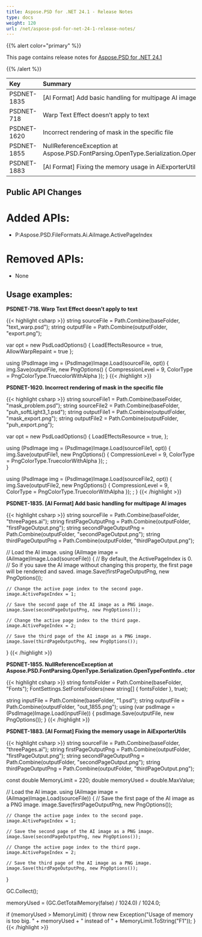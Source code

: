 ```yaml
---
title: Aspose.PSD for .NET 24.1 - Release Notes
type: docs
weight: 120
url: /net/aspose-psd-for-net-24-1-release-notes/
---
```


{{% alert color="primary" %}}

This page contains release notes for [Aspose.PSD for .NET 24.1](https://www.nuget.org/packages/Aspose.PSD/)

{{% /alert %}}

| **Key**     | **Summary**                                                                                       | **Category** |
|:------------|:--------------------------------------------------------------------------------------------------|:------------|
| PSDNET-1835 | [AI Format] Add basic handling for multipage AI images                                            |   Feature   |
| PSDNET-718  | Warp Text Effect doesn’t apply to text                                                            |     Bug     |
| PSDNET-1620 | Incorrect rendering of mask in the specific file                                                  |     Bug     |
| PSDNET-1855 | NullReferenceException at Aspose.PSD.FontParsing.OpenType.Serialization.OpenTypeFontInfo..ctor    |     Bug     |
| PSDNET-1883 | [AI Format] Fixing the memory usage in AiExporterUtils                                            |     Bug     |



## **Public API Changes**
# **Added APIs:**
- P:Aspose.PSD.FileFormats.Ai.AiImage.ActivePageIndex

# **Removed APIs:**
- None


## **Usage examples:**

**PSDNET-718. Warp Text Effect doesn’t apply to text**

{{< highlight csharp >}}
string sourceFile = Path.Combine(baseFolder, "text_warp.psd");
string outputFile = Path.Combine(outputFolder, "export.png");

var opt = new PsdLoadOptions()
{
    LoadEffectsResource = true,
    AllowWarpRepaint = true
};

using (PsdImage img = (PsdImage)Image.Load(sourceFile, opt))
{
    img.Save(outputFile, new PngOptions() { CompressionLevel = 9, ColorType = PngColorType.TruecolorWithAlpha });
}
{{< /highlight >}}

**PSDNET-1620. Incorrect rendering of mask in the specific file**

{{< highlight csharp >}}
string sourceFile1 = Path.Combine(baseFolder, "mask_problem.psd");
string sourceFile2 = Path.Combine(baseFolder, "puh_softLight3_1.psd");
string outputFile1 = Path.Combine(outputFolder, "mask_export.png");
string outputFile2 = Path.Combine(outputFolder, "puh_export.png");

var opt = new PsdLoadOptions()
{
    LoadEffectsResource = true,
};

using (PsdImage img = (PsdImage)Image.Load(sourceFile1, opt))
{
    img.Save(outputFile1, new PngOptions() { CompressionLevel = 9, ColorType = PngColorType.TruecolorWithAlpha }); ;                
}

using (PsdImage img = (PsdImage)Image.Load(sourceFile2, opt))
{
    img.Save(outputFile2, new PngOptions() { CompressionLevel = 9, ColorType = PngColorType.TruecolorWithAlpha }); ;
}
{{< /highlight >}}

**PSDNET-1835. [AI Format] Add basic handling for multipage AI images**

{{< highlight csharp >}}
string sourceFile = Path.Combine(baseFolder, "threePages.ai");
string firstPageOutputPng = Path.Combine(outputFolder, "firstPageOutput.png");
string secondPageOutputPng = Path.Combine(outputFolder, "secondPageOutput.png");
string thirdPageOutputPng = Path.Combine(outputFolder, "thirdPageOutput.png");

// Load the AI image.
using (AiImage image = (AiImage)Image.Load(sourceFile))
{
    // By default, the ActivePageIndex is 0.
    // So if you save the AI image without changing this property, the first page will be rendered and saved.
    image.Save(firstPageOutputPng, new PngOptions());

    // Change the active page index to the second page.
    image.ActivePageIndex = 1;

    // Save the second page of the AI image as a PNG image.
    image.Save(secondPageOutputPng, new PngOptions());

    // Change the active page index to the third page.
    image.ActivePageIndex = 2;

    // Save the third page of the AI image as a PNG image.
    image.Save(thirdPageOutputPng, new PngOptions());
}
{{< /highlight >}}

**PSDNET-1855. NullReferenceException at Aspose.PSD.FontParsing.OpenType.Serialization.OpenTypeFontInfo..ctor**

{{< highlight csharp >}}
string fontsFolder = Path.Combine(baseFolder, "Fonts");
FontSettings.SetFontsFolders(new string[] { fontsFolder }, true);

string inputFile = Path.Combine(baseFolder, "1.psd");
string outputFile = Path.Combine(outputFolder, "out_1855.png");
using (var psdImage = (PsdImage)Image.Load(inputFile))
{
    psdImage.Save(outputFile, new PngOptions());
}
{{< /highlight >}}

**PSDNET-1883. [AI Format] Fixing the memory usage in AiExporterUtils**

{{< highlight csharp >}}
string sourceFile = Path.Combine(baseFolder, "threePages.ai");
string firstPageOutputPng = Path.Combine(outputFolder, "firstPageOutput.png");
string secondPageOutputPng = Path.Combine(outputFolder, "secondPageOutput.png");
string thirdPageOutputPng = Path.Combine(outputFolder, "thirdPageOutput.png");

const double MemoryLimit = 220;
double memoryUsed = double.MaxValue;

// Load the AI image.
using (AiImage image = (AiImage)Image.Load(sourceFile))
{
    // Save the first page of the AI image as a PNG image.
    image.Save(firstPageOutputPng, new PngOptions());

    // Change the active page index to the second page.
    image.ActivePageIndex = 1;

    // Save the second page of the AI image as a PNG image.
    image.Save(secondPageOutputPng, new PngOptions());

    // Change the active page index to the third page.
    image.ActivePageIndex = 2;

    // Save the third page of the AI image as a PNG image.
    image.Save(thirdPageOutputPng, new PngOptions());
}

GC.Collect();

memoryUsed = (GC.GetTotalMemory(false) / 1024.0) / 1024.0;

if (memoryUsed > MemoryLimit)
{
    throw new Exception("Usage of memory is too big. " + memoryUsed + " instead of " + MemoryLimit.ToString("F1"));
}
{{< /highlight >}}